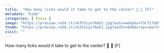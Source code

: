 ```yaml
---
title:  "How many licks would it take to get to the center? 👅 🍭 [F]"
metadate: "hide"
categories: [ Pussy ]
image: "https://preview.redd.it/xk3t5iyv76m51.jpg?auto=webp&s=73c717dd9cc342b4d3e720ffb5a9f2817306ef44"
thumb: "https://preview.redd.it/xk3t5iyv76m51.jpg?width=640&crop=smart&auto=webp&s=5d1c767d5726fd5eb9ff6961416f566c64325376"
visit: ""
---
```

How many licks would it take to get to the center? 👅 🍭 [F]
